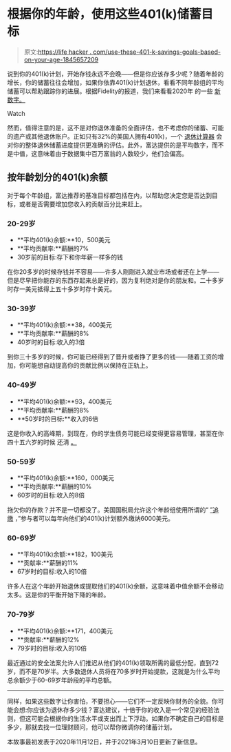 # 根据你的年龄，使用这些401(k)储蓄目标

> 原文:[https://life hacker . com/use-these-401-k-savings-goals-based-on-your-age-1845657209](https://lifehacker.com/use-these-401-k-savings-goals-based-on-your-age-1845657209)

说到你的401(k)计划，开始存钱永远不会晚——但是你应该存多少呢？随着年龄的增长，你的储蓄往往会增加，如果你依靠401(k)计划退休，看看不同年龄组的平均储蓄可以帮助跟踪你的进展。根据Fidelity的报道，我们来看看2020年 的一些 [新数字。](https://communications.fidelity.com/wi/savings-stack-up/)

Watch

然而，值得注意的是，这不是对你退休准备的全面评估，也不考虑你的储蓄、可能的遗产或其他退休账户。正如只有32%的美国人拥有401(k)，一个 [](https://www.nerdwallet.com/investing/retirement-calculator)[退休计算器](https://smartasset.com/retirement/retirement-calculator#Lwuxm6tHBw) 会对你的整体退休储蓄进度提供更准确的评估。此外，富达提供的是平均数字，而不是中值，这意味着由于数据集中百万富翁的人数较少，他们会偏高。

## **按年龄划分的401(k)余额**

对于每个年龄组，富达推荐的基准目标都包括在内，以帮助您决定您是否达到目标，或者是否需要增加您收入的贡献百分比来赶上。

### **20-29岁**

*   **平均401(k)余额:**10，500美元
*   **平均贡献率:**薪酬的7%
*   30岁前的目标:存下和你年薪一样多的钱

在你20多岁的时候存钱并不容易——许多人刚刚进入就业市场或者还在上学——但是尽早把你能存的东西存起来总是好的，因为复利绝对是你的朋友和。二十多岁时存一美元抵得上五十多岁时存十美元。

### **30-39岁**

*   **平均401(k)余额:**38，400美元
*   **平均贡献率:**薪酬的8%
*   40岁时的目标:收入的3倍

到你三十多岁的时候，你可能已经得到了晋升或者挣了更多的钱——随着工资的增加，你可能想自动提高你的贡献比例以保持在正轨上。

### **40-49岁**

*   **平均401(k)余额:**93，400美元
*   **平均贡献率:**薪酬的8%
*   **50岁时的目标:**收入的6倍

这是你收入的高峰期，到现在，你的学生债务可能已经变得更容易管理，甚至在你四十五六岁的时候 还清 [。](https://www.forbes.com/sites/zackfriedman/2019/11/04/student-loan-repayment-how/?sh=7dcfcff133d8)

### **50-59岁**

*   **平均401(k)余额:**160，000美元
*   **平均贡献率:**薪酬的10%
*   60岁时的目标:收入的8倍

拖欠你的存款？并不是一切都没了。美国国税局允许这个年龄组使用所谓的“ [”追缴](https://www.irs.gov/retirement-plans/401k-plan-catch-up-contribution-eligibility#:~:text=A%20catch%2Dup%20contribution%20is,highly%20compensated%20employees%20(HCEs).) ，”参与者可以每年向他们的401(k)计划额外缴纳6000美元。

### **60-69岁**

*   **平均401(k)余额:**182，100美元
*   **贡献率:**薪酬的11%
*   67岁时的目标:收入的10倍

许多人在这个年龄开始退休或提取他们的401(k)余额，这意味着中值余额不会移动太多。这是你的平衡开始下降的年龄。

### **70-79岁**

*   **平均401(k)余额:**171，400美元
*   **贡献率:**薪酬的12%
*   79岁时的目标:收入的10倍

最近通过的安全法案允许人们推迟从他们的401(k)领取所需的最低分配，直到72岁，而不是70岁半。大多数退休人员将在70多岁时开始提款，这就是为什么平均总余额少于60-69岁年龄段的平均总额。

* * *

同样，如果这些数字让你害怕，不要担心——它们不一定反映你财务的全貌。你可能会想:你应该为退休存多少钱？富达建议，十倍于你的收入是一个常见的经验法则，但这可能会根据你的生活水平或支出而上下浮动。如果你不确定自己的目标是多少，那就去找一位理财顾问，他可以帮你微调你的储蓄计划。

本故事最初发表于2020年11月12日，并于2021年3月10日更新了新信息。